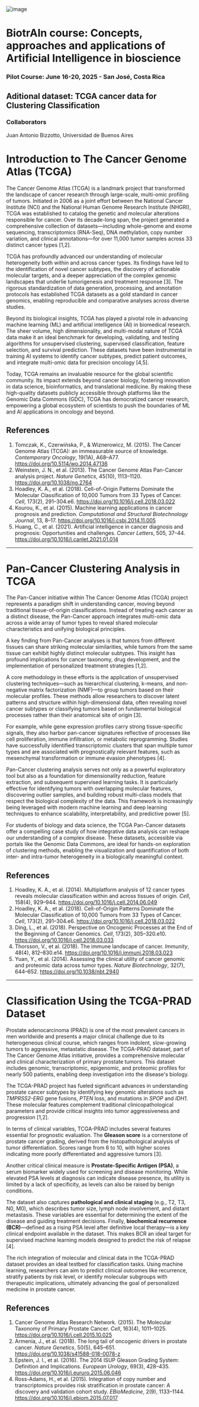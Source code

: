 ![image](https://github.com/user-attachments/assets/c8f408d4-3f11-4c67-a3b6-7c4442f410e3)

# BiotrAIn course: Concepts, approaches and applications of Artificial Intelligence in bioscience

### Pilot Course: June 16-20, 2025 - San José, Costa Rica

## Aditional dataset: TCGA cancer data for Clustering Classification

### Collaborators

Juan Antonio Bizzotto, Universidad de Buenos Aires

# Introduction to The Cancer Genome Atlas (TCGA)

The Cancer Genome Atlas (TCGA) is a landmark project that transformed the landscape of cancer research through large-scale, multi-omic profiling of tumors. Initiated in 2006 as a joint effort between the National Cancer Institute (NCI) and the National Human Genome Research Institute (NHGRI), TCGA was established to catalog the genetic and molecular alterations responsible for cancer. Over its decade-long span, the project generated a comprehensive collection of datasets—including whole-genome and exome sequencing, transcriptomics (RNA-Seq), DNA methylation, copy number variation, and clinical annotations—for over 11,000 tumor samples across 33 distinct cancer types [1,2].

TCGA has profoundly advanced our understanding of molecular heterogeneity both within and across cancer types. Its findings have led to the identification of novel cancer subtypes, the discovery of actionable molecular targets, and a deeper appreciation of the complex genomic landscapes that underlie tumorigenesis and treatment response [3]. The rigorous standardization of data generation, processing, and annotation protocols has established TCGA datasets as a gold standard in cancer genomics, enabling reproducible and comparative analyses across diverse studies.

Beyond its biological insights, TCGA has played a pivotal role in advancing machine learning (ML) and artificial intelligence (AI) in biomedical research. The sheer volume, high dimensionality, and multi-modal nature of TCGA data make it an ideal benchmark for developing, validating, and testing algorithms for unsupervised clustering, supervised classification, feature selection, and survival prediction. These datasets have been instrumental in training AI systems to identify cancer subtypes, predict patient outcomes, and integrate multi-omic data for precision oncology [4,5].

Today, TCGA remains an invaluable resource for the global scientific community. Its impact extends beyond cancer biology, fostering innovation in data science, bioinformatics, and translational medicine. By making these high-quality datasets publicly accessible through platforms like the Genomic Data Commons (GDC), TCGA has democratized cancer research, empowering a global ecosystem of scientists to push the boundaries of ML and AI applications in oncology and beyond.

## References

1.  Tomczak, K., Czerwińska, P., & Wiznerowicz, M. (2015). The Cancer Genome Atlas (TCGA): an immeasurable source of knowledge. *Contemporary Oncology*, 19(1A), A68–A77. https://doi.org/10.5114/wo.2014.47136
2.  Weinstein, J. N., et al. (2013). The Cancer Genome Atlas Pan-Cancer analysis project. *Nature Genetics*, 45(10), 1113–1120. https://doi.org/10.1038/ng.2764
3.  Hoadley, K. A., et al. (2018). Cell-of-Origin Patterns Dominate the Molecular Classification of 10,000 Tumors from 33 Types of Cancer. *Cell*, 173(2), 291–304.e6. https://doi.org/10.1016/j.cell.2018.03.022
4.  Kourou, K., et al. (2015). Machine learning applications in cancer prognosis and prediction. *Computational and Structural Biotechnology Journal*, 13, 8–17. https://doi.org/10.1016/j.csbj.2014.11.005
5.  Huang, C., et al. (2021). Artificial intelligence in cancer diagnosis and prognosis: Opportunities and challenges. *Cancer Letters*, 505, 37–44. https://doi.org/10.1016/j.canlet.2021.01.014

---

# Pan-Cancer Clustering Analysis in TCGA

The Pan-Cancer initiative within The Cancer Genome Atlas (TCGA) project represents a paradigm shift in understanding cancer, moving beyond traditional tissue-of-origin classifications. Instead of treating each cancer as a distinct disease, the Pan-Cancer approach integrates multi-omic data across a wide array of tumor types to reveal shared molecular characteristics and unifying biological principles.

A key finding from Pan-Cancer analyses is that tumors from different tissues can share striking molecular similarities, while tumors from the same tissue can exhibit highly distinct molecular subtypes. This insight has profound implications for cancer taxonomy, drug development, and the implementation of personalized treatment strategies [1,2].

A core methodology in these efforts is the application of unsupervised clustering techniques—such as hierarchical clustering, k-means, and non-negative matrix factorization (NMF)—to group tumors based on their molecular profiles. These methods allow researchers to discover latent patterns and structure within high-dimensional data, often revealing novel cancer subtypes or classifying tumors based on fundamental biological processes rather than their anatomical site of origin [3].

For example, while gene expression profiles carry strong tissue-specific signals, they also harbor pan-cancer signatures reflective of processes like cell proliferation, immune infiltration, or metabolic reprogramming. Studies have successfully identified transcriptomic clusters that span multiple tumor types and are associated with prognostically relevant features, such as mesenchymal transformation or immune evasion phenotypes [4].

Pan-Cancer clustering analysis serves not only as a powerful exploratory tool but also as a foundation for dimensionality reduction, feature extraction, and subsequent supervised learning tasks. It is particularly effective for identifying tumors with overlapping molecular features, discovering outlier samples, and building robust multi-class models that respect the biological complexity of the data. This framework is increasingly being leveraged with modern machine learning and deep learning techniques to enhance scalability, interpretability, and predictive power [5].

For students of biology and data science, the TCGA Pan-Cancer datasets offer a compelling case study of how integrative data analysis can reshape our understanding of a complex disease. These datasets, accessible via portals like the Genomic Data Commons, are ideal for hands-on exploration of clustering methods, enabling the visualization and quantification of both inter- and intra-tumor heterogeneity in a biologically meaningful context.

## References

1.  Hoadley, K. A., et al. (2014). Multiplatform analysis of 12 cancer types reveals molecular classification within and across tissues of origin. *Cell*, 158(4), 929–944. https://doi.org/10.1016/j.cell.2014.06.049
2.  Hoadley, K. A., et al. (2018). Cell-of-Origin Patterns Dominate the Molecular Classification of 10,000 Tumors from 33 Types of Cancer. *Cell*, 173(2), 291–304.e6. https://doi.org/10.1016/j.cell.2018.03.022
3.  Ding, L., et al. (2018). Perspective on Oncogenic Processes at the End of the Beginning of Cancer Genomics. *Cell*, 173(2), 305–320.e10. https://doi.org/10.1016/j.cell.2018.03.033
4.  Thorsson, V., et al. (2018). The immune landscape of cancer. *Immunity*, 48(4), 812–830.e14. https://doi.org/10.1016/j.immuni.2018.03.023
5.  Yuan, Y., et al. (2014). Assessing the clinical utility of cancer genomic and proteomic data across tumor types. *Nature Biotechnology*, 32(7), 644–652. https://doi.org/10.1038/nbt.2940

---

# Classification Using the TCGA-PRAD Dataset

Prostate adenocarcinoma (PRAD) is one of the most prevalent cancers in men worldwide and presents a major clinical challenge due to its heterogeneous clinical course, which ranges from indolent, slow-growing tumors to aggressive, metastatic disease. The TCGA-PRAD dataset, part of The Cancer Genome Atlas initiative, provides a comprehensive molecular and clinical characterization of primary prostate tumors. This dataset includes genomic, transcriptomic, epigenomic, and proteomic profiles for nearly 500 patients, enabling deep investigation into the disease's biology.

The TCGA-PRAD project has fueled significant advances in understanding prostate cancer subtypes by identifying key genomic alterations such as *TMPRSS2-ERG* gene fusions, *PTEN* loss, and mutations in *SPOP* and *IDH1*. These molecular features complement traditional clinicopathological parameters and provide critical insights into tumor aggressiveness and progression [1,2].

In terms of clinical variables, TCGA-PRAD includes several features essential for prognostic evaluation. The **Gleason score** is a cornerstone of prostate cancer grading, derived from the histopathological analysis of tumor differentiation. Scores range from 6 to 10, with higher scores indicating more poorly differentiated and aggressive tumors [3].

Another critical clinical measure is **Prostate-Specific Antigen (PSA)**, a serum biomarker widely used for screening and disease monitoring. While elevated PSA levels at diagnosis can indicate disease presence, its utility is limited by a lack of specificity, as levels can also be raised by benign conditions.

The dataset also captures **pathological and clinical staging** (e.g., T2, T3, N0, M0), which describes tumor size, lymph node involvement, and distant metastasis. These variables are essential for determining the extent of the disease and guiding treatment decisions. Finally, **biochemical recurrence (BCR)**—defined as a rising PSA level after definitive local therapy—is a key clinical endpoint available in the dataset. This makes BCR an ideal target for supervised machine learning models designed to predict the risk of relapse [4].

The rich integration of molecular and clinical data in the TCGA-PRAD dataset provides an ideal testbed for classification tasks. Using machine learning, researchers can aim to predict clinical outcomes like recurrence, stratify patients by risk level, or identify molecular subgroups with therapeutic implications, ultimately advancing the goal of personalized medicine in prostate cancer.

## References

1.  Cancer Genome Atlas Research Network. (2015). The Molecular Taxonomy of Primary Prostate Cancer. *Cell*, 163(4), 1011–1025. https://doi.org/10.1016/j.cell.2015.10.025
2.  Armenia, J., et al. (2018). The long tail of oncogenic drivers in prostate cancer. *Nature Genetics*, 50(5), 645–651. https://doi.org/10.1038/s41588-018-0078-z
3.  Epstein, J. I., et al. (2016). The 2014 ISUP Gleason Grading System: Definition and Implications. *European Urology*, 69(3), 428–435. https://doi.org/10.1016/j.eururo.2015.06.046
4.  Ross-Adams, H., et al. (2015). Integration of copy number and transcriptomics provides risk stratification in prostate cancer: A discovery and validation cohort study. *EBioMedicine*, 2(9), 1133–1144. https://doi.org/10.1016/j.ebiom.2015.07.017
